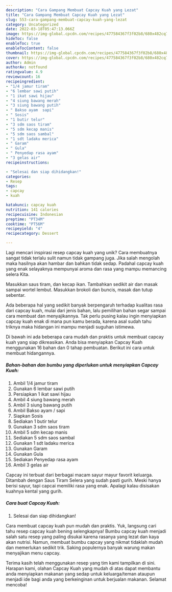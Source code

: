 ```yaml
---
description: "Cara Gampang Membuat Capcay Kuah yang Lezat"
title: "Cara Gampang Membuat Capcay Kuah yang Lezat"
slug: 553-cara-gampang-membuat-capcay-kuah-yang-lezat
category: Uncategorized
date: 2022-03-18T05:47:13.066Z
image: https://img-global.cpcdn.com/recipes/477584367f3f02b8/680x482cq70/capcay-kuah-foto-resep-utama.jpg
hideToc: false
enableToc: true
enableTocContent: false
thumbnail: https://img-global.cpcdn.com/recipes/477584367f3f02b8/680x482cq70/capcay-kuah-foto-resep-utama.jpg
cover: https://img-global.cpcdn.com/recipes/477584367f3f02b8/680x482cq70/capcay-kuah-foto-resep-utama.jpg
author: Admin
authorAv: notfound
ratingvalue: 4.9
reviewcount: 16
recipeingredient:
- "1/4 jamur tiram"
- "6 lembar sawi putih"
- "1 ikat sawi hijau"
- "4 siung bawang merah"
- "3 siung bawang putih"
- " Bakso ayam  sapi"
- " Sosis"
- "1 butir telur"
- "3 sdm saos tiram"
- "5 sdm kecap manis"
- "5 sdm saos sambal"
- "1 sdt ladaku merica"
- " Garam"
- " Gula"
- " Penyedap rasa ayam"
- "3 gelas air"
recipeinstructions:

- "Selesai dan siap dihidangkan!"
categories:
- Resep
tags:
- capcay
- kuah

katakunci: capcay kuah 
nutrition: 141 calories
recipecuisine: Indonesian
preptime: "PT34M"
cooktime: "PT56M"
recipeyield: "4"
recipecategory: Dessert

---
```





Lagi mencari inspirasi resep capcay kuah yang unik? Cara membuatnya sangat tidak terlalu sulit namun tidak gampang juga. Jika salah mengolah maka hasilnya akan hambar dan bahkan tidak sedap. Padahal capcay kuah yang enak selayaknya mempunyai aroma dan rasa yang mampu memancing selera Kita.





Masukkan saus tiram, dan kecap ikan. Tambahkan sedikit air dan masak sampai wortel lembut. Masukkan brokoli dan buncis, masak dan tutup sebentar.

Ada beberapa hal yang sedikit banyak berpengaruh terhadap kualitas rasa dari capcay kuah, mulai dari jenis bahan, lalu pemilihan bahan segar sampai cara membuat dan menyajikannya. Tak perlu pusing kalau ingin menyiapkan capcay kuah enak di mana pun kamu berada, karena asal sudah tahu triknya maka hidangan ini mampu menjadi suguhan istimewa.






Di bawah ini ada beberapa cara mudah dan praktis untuk membuat capcay kuah yang siap dikreasikan. Anda bisa menyiapkan Capcay Kuah menggunakan 16 bahan dan 0 tahap pembuatan. Berikut ini cara untuk membuat hidangannya.

<!--inarticleads1-->

##### Bahan-bahan dan bumbu yang diperlukan untuk menyiapkan Capcay Kuah:

1. Ambil 1/4 jamur tiram
1. Gunakan 6 lembar sawi putih
1. Persiapkan 1 ikat sawi hijau
1. Ambil 4 siung bawang merah
1. Ambil 3 siung bawang putih
1. Ambil  Bakso ayam / sapi
1. Siapkan  Sosis
1. Sediakan 1 butir telur
1. Gunakan 3 sdm saos tiram
1. Ambil 5 sdm kecap manis
1. Sediakan 5 sdm saos sambal
1. Gunakan 1 sdt ladaku merica
1. Gunakan  Garam
1. Gunakan  Gula
1. Sediakan  Penyedap rasa ayam
1. Ambil 3 gelas air


Capcay ini terbuat dari berbagai macam sayur mayur favorit keluarga. Ditambah dengan Saus Tiram Selera yang sudah pasti gurih. Meski hanya berisi sayur, tapi capcai memiliki rasa yang enak. Apalagi kalau disisakan kuahnya kental yang gurih. 

<!--inarticleads2-->

##### Cara buat Capcay Kuah:


1. Selesai dan siap dihidangkan!

Cara membuat capcay kuah pun mudah dan praktis. Yuk, langsung cari tahu resep capcay kuah bening selengkapnya! Bumbu capcay kuah menjadi salah satu resep yang paling disukai karena rasanya yang lezat dan kaya akan nutrisi. Namun, membuat bumbu capcay yang nikmat tidaklah mudah dan memerlukan sedikit trik. Saking populernya banyak warung makan menyajikan menu capcay. 

Terima kasih telah menggunakan resep yang tim kami tampilkan di sini. Harapan kami, olahan Capcay Kuah yang mudah di atas dapat membantu anda menyiapkan makanan yang sedap untuk keluarga/teman ataupun menjadi ide bagi anda yang berkeinginan untuk berjualan makanan. Selamat mencoba!
